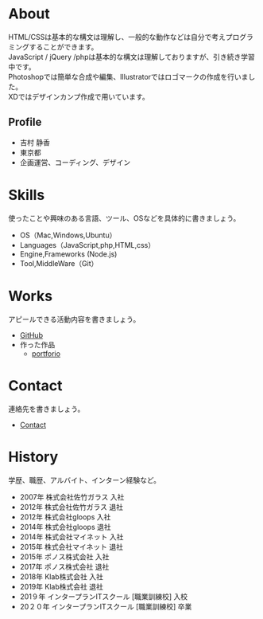 # About

HTML/CSSは基本的な構文は理解し、一般的な動作などは自分で考えプログラミングすることができます。  
JavaScript / jQuery /phpは基本的な構文は理解しておりますが、引き続き学習中です。  
Photoshopでは簡単な合成や編集、Illustratorではロゴマークの作成を行いました。  
XDではデザインカンプ作成で用いています。

## Profile
- 吉村 静香
- 東京都
- 企画運営、コーディング、デザイン


# Skills
使ったことや興味のある言語、ツール、OSなどを具体的に書きましょう。
- OS（Mac,Windows,Ubuntu）
- Languages（JavaScript,php,HTML,css）
- Engine,Frameworks (Node.js)
- Tool,MiddleWare（Git）

# Works
アピールできる活動内容を書きましょう。
- [GitHub](https://github.com/yoshitea)
- 作った作品
  - [portforio](https://intp.site/147/portfolio/)

# Contact
連絡先を書きましょう。
- [Contact](https://intp.site/147/portfolio/?page_id=158)

# History
学歴、職歴、アルバイト、インターン経験など。
- 2007年 株式会社佐竹ガラス 入社
- 2012年 株式会社佐竹ガラス 退社
- 2012年 株式会社gloops 入社
- 2014年 株式会社gloops 退社
- 2014年 株式会社マイネット 入社
- 2015年 株式会社マイネット 退社
- 2015年 ポノス株式会社 入社
- 2017年 ポノス株式会社 退社
- 2018年 Klab株式会社 入社
- 2019年 Klab株式会社 退社
- 201９年 インタープランITスクール [職業訓練校] 入校
- 20２０年 インタープランITスクール [職業訓練校] 卒業

